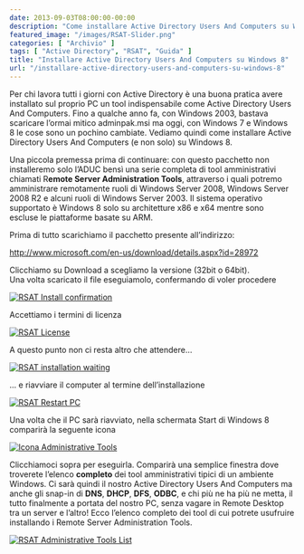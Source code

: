 ```yaml
---
date: 2013-09-03T08:00:00-00:00
description: "Come installare Active Directory Users And Computers su Windows 8 con tutti gli altri snap-in di amministrazione."
featured_image: "/images/RSAT-Slider.png"
categories: [ "Archivio" ]
tags: [ "Active Directory", "RSAT", "Guida" ]
title: "Installare Active Directory Users And Computers su Windows 8"
url: "/installare-active-directory-users-and-computers-su-windows-8"
---
```

Per chi lavora tutti i giorni con Active Directory è una buona pratica avere installato sul proprio PC un tool indispensabile come Active Directory Users And Computers. Fino a qualche anno fa, con Windows 2003, bastava scaricare l’ormai mitico adminpak.msi ma oggi, con Windows 7 e Windows 8 le cose sono un pochino cambiate. Vediamo quindi come installare Active Directory Users And Computers (e non solo) su Windows 8.

Una piccola premessa prima di continuare: con questo pacchetto non installeremo solo l’ADUC bensì una serie completa di tool amministrativi chiamati R**emote Server Administration Tools**, attraverso i quali potremo amministrare remotamente ruoli di Windows Server 2008, Windows Server 2008 R2 e alcuni ruoli di Windows Server 2003. Il sistema operativo supportato è Windows 8 solo su architetture x86 e x64 mentre sono escluse le piattaforme basate su ARM.

Prima di tutto scarichiamo il pacchetto presente all’indirizzo:

http://www.microsoft.com/en-us/download/details.aspx?id=28972

Clicchiamo su Download a scegliamo la versione (32bit o 64bit).  
Una volta scaricato il file eseguiamolo, confermando di voler procedere

[![RSAT Install confirmation](/images/1-RSAT-Install-confirmation.png)](/images/1-RSAT-Install-confirmation.png)

Accettiamo i termini di licenza

[![RSAT License](/images/2-RSAT-License.png)](/images/2-RSAT-License.png)

A questo punto non ci resta altro che attendere…

[![RSAT installation waiting](/images/3-RSAT-installation-waiting.png)](/images/3-RSAT-installation-waiting.png)

... e riavviare il computer al termine dell’installazione

[![RSAT Restart PC](/images/4-RSAT-Restart-PC.png)](/images/4-RSAT-Restart-PC.png)

Una volta che il PC sarà riavviato, nella schermata Start di Windows 8 comparirà la seguente icona

[![Icona Administrative Tools](/images/5-RSAT-Icona-Start.png)](/images/5-RSAT-Icona-Start.png) 

Clicchiamoci sopra per eseguirla. Comparirà una semplice finestra dove troverete l’elenco **completo** dei tool amministrativi tipici di un ambiente Windows. Ci sarà quindi il nostro Active Directory Users And Computers ma anche gli snap-in di **DNS**, **DHCP**, **DFS**, **ODBC**, e chi più ne ha più ne metta, il tutto finalmente a portata del nostro PC, senza vagare in Remote Desktop tra un server e l’altro! Ecco l’elenco completo dei tool di cui potrete usufruire installando i Remote Server Administration Tools.

[![RSAT Administrative Tools List](/images/6-RSAT-Administrative-Tools-List.png)](/images/6-RSAT-Administrative-Tools-List.png) 